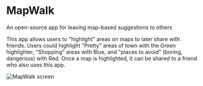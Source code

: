 # MapWalk
An open-source app for leaving map-based suggestions to others

This app allows users to "highlight" areas on maps to later share with friends.  Users could highlight "Pretty" areas of town with the Green highlighter, "Shopping" areas with Blue, and "places to avoid" (boring, dangerous) with Red.  Once a map is highlighted, it can be shared to a friend who also uses this app.


![MapWalk screen](https://github.com/tedbarnett/MapWalk/assets/694013/eefc6e43-37d1-48b9-81fc-2f57fb0cb280)
